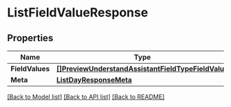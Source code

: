 # ListFieldValueResponse

## Properties
Name | Type | Notes
------------ | ------------- | -------------
**FieldValues** | [**[]PreviewUnderstandAssistantFieldTypeFieldValue**](preview.understand.assistant.field_type.field_value.md) | [optional] 
**Meta** | [**ListDayResponseMeta**](ListDayResponse_meta.md) | [optional] 

[[Back to Model list]](../README.md#documentation-for-models) [[Back to API list]](../README.md#documentation-for-api-endpoints) [[Back to README]](../README.md)


